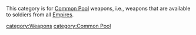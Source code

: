 This category is for [Common Pool](Common_Pool.md) weapons,
i.e., weapons that are available to soldiers from all
[Empires](Empire.md).

[category:Weapons](category:Weapons.md) [category:Common
Pool](category:Common_Pool.md)
